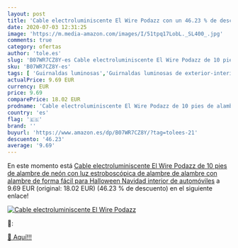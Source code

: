 ```yaml
---
layout: post
title: 'Cable electroluminiscente El Wire Podazz con un 46.23 % de descuento'
date: 2020-07-03 12:31:25
image: 'https://m.media-amazon.com/images/I/51tpq17LobL._SL400_.jpg'
comments: true
category: ofertas
author: 'tole.es'
slug: 'B07WR7CZ8Y-es Cable electroluminiscente El Wire Podazz de 10 pies de...'
sku: 'B07WR7CZ8Y-es'
tags: [ 'Guirnaldas luminosas','Guirnaldas luminosas de exterior-interior','Iluminación','navidad', ]
actualPrice: 9.69 EUR
currency: EUR
price: 9.69
comparePrice: 18.02 EUR
prodname: 'Cable electroluminiscente El Wire Podazz de 10 pies de alambre de neón con luz estroboscópica de alambre de alambre con alambre de forma fácil para Halloween  Navidad  interior de automóviles'
country: 'es'
flag: '🇪🇸'
brand: ''
buyurl: 'https://www.amazon.es/dp/B07WR7CZ8Y/?tag=tolees-21'
descuento: '46.23'
average: '9.69'
---
```


En este momento está [Cable electroluminiscente El Wire Podazz de 10 pies de alambre de neón con luz estroboscópica de alambre de alambre con alambre de forma fácil para Halloween  Navidad  interior de automóviles](https://www.amazon.es/dp/B07WR7CZ8Y/?tag=tolees-21) a 9.69 EUR (original: 18.02 EUR) (46.23 %  de descuento) en el siguiente enlace!

[![Cable electroluminiscente El Wire Podazz](https://m.media-amazon.com/images/I/51tpq17LobL._SL400_.jpg)](https://www.amazon.es/dp/B07WR7CZ8Y/?tag=tolees-21)

🔎:


[🛒 Aquí!!!](https://www.amazon.es/dp/B07WR7CZ8Y/?tag=tolees-21)
